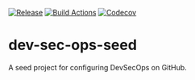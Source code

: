 [![Release][release-img]][release]
[![Build Actions][build-action-img]][build-action]
[![Codecov][codecov-img]][codecov]

# dev-sec-ops-seed

A seed project for configuring DevSecOps on GitHub.

[release-img]: https://img.shields.io/github/release/danielpacak/dev-sec-ops-seed.svg
[release]: https://github.com/danielpacak/dev-sec-ops-seed/releases
[build-action-img]: https://github.com/danielpacak/dev-sec-ops-seed/workflows/build/badge.svg
[build-action]: https://github.com/danielpacak/dev-sec-ops-seed/actions
[codecov-img]: https://codecov.io/gh/danielpacak/dev-sec-ops-seed/branch/master/graph/badge.svg
[codecov]: https://codecov.io/gh/danielpacak/dev-sec-ops-seed
